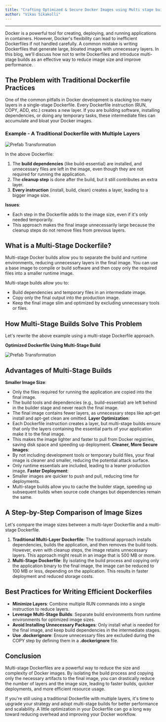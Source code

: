 ```yaml
---
title: "Crafting Optimized & Secure Docker Images using Multi stage builds"
author: "Vikas Sikakolli"
---
```

---

Docker is a powerful tool for creating, deploying, and running applications in containers. However, Docker's flexibility can lead to inefficient Dockerfiles if not handled carefully. A common mistake is writing Dockerfiles that generate large, bloated images with unnecessary layers. In this blog, we'll discuss how not to write Dockerfiles and introduce multi-stage builds as an effective way to reduce image size and improve performance.

<!-- truncate -->

## The Problem with Traditional Dockerfile Practices

One of the common pitfalls in Docker development is stacking too many layers in a single-stage Dockerfile. Every Dockerfile instruction (RUN, COPY, ADD, etc.) creates a new layer. If you are building software, installing dependencies, or doing any temporary tasks, these intermediate files can accumulate and bloat your Docker images.

### Example - A Traditional Dockerfile with Multiple Layers

![Prefab Transformation](/learn/assets/prefab-transformation.png)

In the above Dockerfile:
1. The **build dependencies** (like build-essential) are installed, and unnecessary files are left in the image, even though they are not required for running the application.
2. The **cleanup step** is done after the build, but it still contributes an extra layer.
3. **Every instruction** (install, build, clean) creates a layer, leading to a bigger image size.

**Issues**:

- Each step in the Dockerfile adds to the image size, even if it's only needed temporarily.
- This approach makes the final image unnecessarily large because the cleanup steps do not remove files from previous layers.

## What is a Multi-Stage Dockerfile?

Multi-stage Docker builds allow you to separate the build and runtime environments, reducing unnecessary layers in the final image. You can use a base image to compile or build software and then copy only the required files into a smaller runtime image.

Multi-stage builds allow you to:

- Build dependencies and temporary files in an intermediate image.
- Copy only the final output into the production image.
- Keep the final image slim and optimized by excluding unnecessary tools or files.

## How Multi-Stage Builds Solve This Problem

Let's rewrite the above example using a multi-stage Dockerfile approach.

**Optimized Dockerfile Using Multi-Stage Build**

![Prefab Transformation](/learn/assets/prefab-transformation.png)

## Advantages of Multi-Stage Builds

**Smaller Image Size**:
- Only the files required for running the application are copied into the final image.
- The build tools and dependencies (e.g., build-essential) are left behind in the builder stage and never reach the final image.
- The final image contains fewer layers, as unnecessary steps like apt-get install and apt-get clean are omitted.
**Layer Optimization**:
- Each Dockerfile instruction creates a layer, but multi-stage builds ensure that only the layers containing the essential parts of your application make it to the final image.
- This makes the image lighter and faster to pull from Docker registries, saving disk space and speeding up deployment.
**Cleaner, More Secure Images**:
- By not including development tools or temporary build files, your final image is cleaner and smaller, reducing the potential attack surface.
- Only runtime essentials are included, leading to a leaner production image.
**Faster Deployment**:
- Smaller images are quicker to push and pull, reducing time for deployments.
- Multi-stage builds allow you to cache the builder stage, speeding up subsequent builds when source code changes but dependencies remain the same.

## A Step-by-Step Comparison of Image Sizes
Let's compare the image sizes between a multi-layer Dockerfile and a multi-stage Dockerfile.

1. **Traditional Multi-Layer Dockerfile**: The traditional approach installs dependencies, builds the application, and then removes the build tools. However, even with cleanup steps, the image retains unnecessary layers. This approach might result in an image that is 500 MB or more.
2. **Multi-Stage Dockerfile**: By isolating the build process and copying only the application binary to the final image, the image can be reduced to 100 MB or less, depending on the application. This results in faster deployment and reduced storage costs.

## Best Practices for Writing Efficient Dockerfiles

- **Minimize Layers**: Combine multiple RUN commands into a single instruction to reduce layers.
- **Leverage Multi-Stage Builds**: Separate build environments from runtime environments for optimized image sizes.
- **Avoid Installing Unnecessary Packages**: Only install what is needed for the final image, and keep build dependencies in the intermediate stages.
- **Use .dockerignore**: Ensure unnecessary files are excluded during the COPY step by defining them in a **.dockerignore** file.


## Conclusion

 Multi-stage Dockerfiles are a powerful way to reduce the size and complexity of Docker images. By isolating the build process and copying only the necessary artifacts to the final image, you can drastically reduce the number of layers and the image size, leading to faster builds, quicker deployments, and more efficient resource usage.

If you're still using a traditional Dockerfile with multiple layers, it's time to upgrade your strategy and adopt multi-stage builds for better performance and scalability. A little optimization in your Dockerfile can go a long way toward reducing overhead and improving your Docker workflow.


